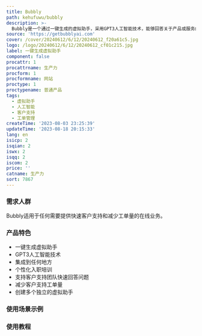 ```yaml
---
title: Bubbly
path: kehufuwu/bubbly
description: >-
  Bubbly是一个通过一键生成的虚拟助手，采用GPT3人工智能技术，能够回答关于产品或服务的任何问题。它可以轻松集成到任何地方，提供个性化的入职培训，支持客户支持团队更快地回答客户问题，减少客户支持工单量，并可以创建多个独立的虚拟助手。专业版月费99美元。
source: 'https://getbubblyai.com'
cover: /cover/20240612/6/12/20240612_f20a61c5.jpg
logo: /logo/20240612/6/12/20240612_cf01c215.jpg
label: 一键生成虚拟助手
component: false
procattr: 1
procattrname: 生产力
procform: 1
procformname: 网站
proctype: 1
proctypename: 普通产品
tags:
  - 虚拟助手
  - 人工智能
  - 客户支持
  - 工单管理
createTime: '2023-08-03 23:25:39'
updateTime: '2023-08-18 20:15:33'
lang: en
isicp: 2
isqian: 2
iswx: 2
isqq: 2
iscom: 2
price: ''
catname: 生产力
sort: 7867
---
```




### 需求人群
Bubbly适用于任何需要提供快速客户支持和减少工单量的在线业务。

### 产品特色
- 一键生成虚拟助手
- GPT3人工智能技术
- 集成到任何地方
- 个性化入职培训
- 支持客户支持团队快速回答问题
- 减少客户支持工单量
- 创建多个独立的虚拟助手

### 使用场景示例


### 使用教程


  
